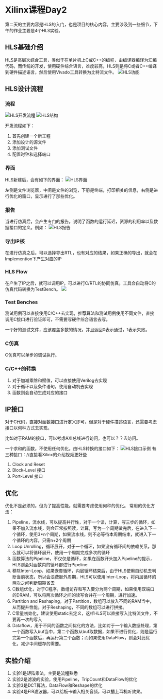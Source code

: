 # Xilinx课程Day2
第二天的主要内容是HLS的入门，也是项目的核心内容，主要涉及到一些细节，下午的作业主要是4个HLS实验。

## HLS基础介绍
HLS是高层次综合工具，类似于在单片机上C或C++的编程，由编译器编译为汇编代码，而传统的开发，使用硬件综合语言，难度较高，HLS则是将C或者C++编译到硬件描述语言，然后使用Vivado工具转换为比特流文件。
![HLS功能](./pic/HLS功能.png)


## HLS设计流程
### 流程
![HLS开发流程](./pic/HLS开发流程.png)
![HLS结构](./pic/HLS使用.png)
<!-- ？？？？ -->
开发流程如下：
1. 首先创建一个新工程
2. 添加设计的源文件
3. 添加测试文件
4. 配置时钟和选择端口
### 界面
HLS新建后，会有如下的界面：
![HLS界面](./pic/HLS界面.png)

左侧是文件浏览器，中间是文件的浏览，下册是终端，打印相关的信息，右侧是进行优化的窗口，显示进行了那些优化。
### 报告
当进行仿真后，会产生专门的报告，说明了函数的运行延迟，资源的利用率以及数据接口的定义。例如：
![HLS报告](./pic/HLS报告.png)
### 导出IP核
在进行仿真之后，可以选择导出RTL，也有对应的结果，如果正确的导出，就会在Implemention下产生对应的IP
### HLS Flow
在产生了IP之后，就可以调用IP，可以进行C/RTL的协同仿真。工具会自动将C的仿真代码转换为TestBench。
![](./pic/HLS_FLOW.png)
### Test Benches
测试用例可以直接使用C/C++去实现，推荐算法和测试用例使用不同文件，直接调用C接口进行验证即可，不需要写硬件综合语言去写。

一个好的测试文件，应该覆盖多数的情况，并且返回0表示通过，1表示失败。

### C仿真
C仿真可以单步的调试执行。

### C/C++的转换
1. 对于加减乘除和赋值，可以直接使用Verilog去实现
2. 对于循环以及条件语句，使用自动机去实现
3. 函数则会自动生成对应的接口

## IP接口
对于C代码，直接对函数接口进行定义即可，但是对于硬件描述语言，还需要考虑接口以何种方式去实现。

比如对于RAM的接口，可以考虑AXI总线进行访问，也可以？？去访问。

一个求和的函数，不使用任何优化，由HLS转换的接口如下：
![HLS接口示例](./pic/HLS接口.png)
有三种接口：//直接看Xilinx的介绍视频更好些
1. Clock and Reset
2. Block-Level 接口
3. Port-Level 接口


## 优化
优化不是必须的，但为了提高性能，就需要考虑使用何种的优化。
常用的优化方法：
1. Pipeline，流水线，可以提高并行性，对于一个读，计算，写三步的循环，如果不加入流水线，则会正常按照读，计算，写为一个周期做完后，在进入下一个循环，使用3*n个周期，如果流水线，则不必等待本周期结束，就进入下一个循环的内容，只需n+2个周期
2. Loop Unrolling，循环展开，对于一个循环，如果没有循环间的依赖关系，那么就可以将循环展开，使用一个周期完成多次的循环
3. 函数算法的Pipeline，不仅仅是循环，如果在函数开头加入Pipeline的提示，HLS则会对函数内的循环都进行Pipeline
4. 移除Inter-Loop，如果嵌套循环，内层循环结束后，由于HLS使用自动机去判断当前状态，所以会浪费额外周期，HLS可以使用Inter-Loop，将内层循环的两次之间判断周期省去
5. C数组优化，对于C程序，数组访存和写入要分为两个周期，如果使用双端口的DRAM，可以将两次循环之间的读写合并在一个周期，进行加速。
6. Partition and Reshaping，对于Partition，数组可以放入不同的RAM当中，从而提升性能。对于Reshaping，不同的数组可以进行拼接。
7. C常量初始化，建议使用static去定义，这样HLS可以直接写入比特流文件，不要再一次的写入
8. Dataflow，用于不同的函数之间优化的方法，比如对于一个输入数据处理，第一个函数写入buf当中，第二个函数从buf取数据，如果不进行优化，则是运行完第一个函数后，再运行第二个函数；而如果使用DataFlow，则会对此优化，减少中间缓存的需要。


## 实验介绍
1. 实验1是矩阵乘法，主要是流程熟悉
2. 实验2是滤波的实验，使用Pipeline，TripCount和DataFlow的优化
3. 实验3是DCT算法，DataFlow和Reshape的优化
4. 实验4是FIR滤波器，可以给板卡输入相关音频，可以插上耳机听效果。
